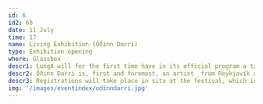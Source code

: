 ```yaml
---
id: 6
id2: 6b
date: 11 July
time: 17
name: Living Exhibition (Óðinn Darri)
type: Exhibition opening
where: Glassbox
descr1: LungA will for the first time have in its official program a tattoo artist in residency at the festival. It will be a living exhibition at the festival which will take place in a glassbox at an easy-to-find spot in Seyðisfjörður. It is no other than the established tattoo artist Óðinn Darri who has throughout his career tattooed a plethora of people in the country as well as the majority of the individuals in the underground scene in Reykjavík. In the process establishing himself as  one of the better known emerging tattoo artists in the country.
descr2: Óðinn Darri is, first and foremost, an artist  from Reykjavík and has been tattooing since the year 2014, he first “officially” hit the scene with opening the tattoo parlor Mall Rats Tattoo in 2017. He is one of the owners of Streets Rats Tattoo which he runs today with a couple of his peers. His designs are black, bold and timeless.
descr3: Registrations will take place in situ at the festival, which is all the more reason for interested people to sign up as soon as they land in the fjord! Óðinn will without a doubt be super buzy keeping up with the demand from the festival’s participants and guests. A portion of the proceeds will go to a charity chosen by the tattooee.
img: '/images/eventindex/odinndarri.jpg'
---
```


